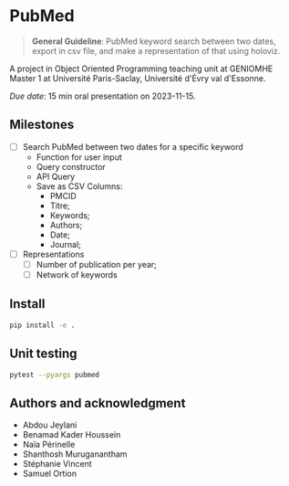 # PubMed

> **General Guideline**: PubMed keyword search between two dates, export in csv file, and make a representation of that using holoviz.

A project in Object Oriented Programming teaching unit at GENIOMHE Master 1 at Université Paris-Saclay, Université d'Évry val d'Essonne.

_Due date_: 15 min oral presentation on 2023-11-15.

## Milestones

- [ ] Search PubMed between two dates for a specific keyword
  - Function for user input
  - Query constructor
  - API Query
  - Save as CSV
    Columns:
    - PMCID
    - Titre;
    - Keywords;
    - Authors;
    - Date;
    - Journal;
- [ ] Representations
  - [ ] Number of publication per year;
  - [ ] Network of keywords

## Install

```bash
pip install -e .
```

## Unit testing

```bash
pytest --pyargs pubmed
```

## Authors and acknowledgment

- Abdou Jeylani
- Benamad Kader Houssein
- Naïa Périnelle
- Shanthosh Muruganantham
- Stéphanie Vincent
- Samuel Ortion
